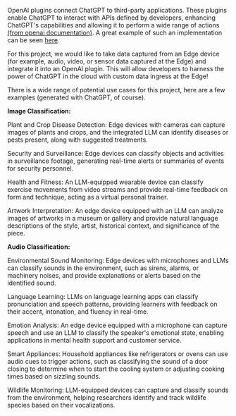 OpenAI plugins connect ChatGPT to third-party applications. These plugins enable ChatGPT to interact with APIs defined by developers, enhancing ChatGPT's capabilities and allowing it to perform a wide range of actions [(from openai documentation)](https://platform.openai.com/docs/plugins/introduction). A great example of such an implementation can be seen [here](https://microsoft.sharepoint.com/:v:/t/AzureEdgeTeam/ESkWFutHrhNCm_eJkd1hHqIBpF6D4j9DrHcIG3ergpdHjw?nav=eyJwbGF5YmFja09wdGlvbnMiOnsic3RhcnRUaW1lSW5TZWNvbmRzIjoxMjc0LjY4NiwidGltZXN0YW1wZWRMaW5rUmVmZXJyZXJJbmZvIjp7InNjZW5hcmlvIjoiQ2hhcHRlclNoYXJlIiwiYWRkaXRpb25hbEluZm8iOnsiaXNTaGFyZWRDaGFwdGVyQXV0byI6dHJ1ZSwic2hhcmVkQ2hhcHRlclNvdXJjZSI6IkFDU19NZWV0aW5nTWludXRlczoyMDIzLTAzLTEwLXYyOlAtRS0xMDc2NDEyLTItNyJ9fX0sInJlZmVycmFsSW5mbyI6eyJyZWZlcnJhbEFwcCI6IlN0cmVhbVdlYkFwcCIsInJlZmVycmFsVmlldyI6IlNoYXJlQ2hhcHRlckxpbmsiLCJyZWZlcnJhbEFwcFBsYXRmb3JtIjoiV2ViIiwicmVmZXJyYWxNb2RlIjoidmlldyJ9fQ&e=6Fno83).

For this project, we would like to take data captured from an Edge device (for example, audio, video, or sensor data captured at the Edge) and integrate it into an OpenAI plugin. This will allow developers to harness the power of ChatGPT in the cloud with custom data ingress at the Edge!

There is a wide range of potential use cases for this project, here are a few examples (generated with ChatGPT, of course).

**Image Classification:**

Plant and Crop Disease Detection: Edge devices with cameras can capture images of plants and crops, and the integrated LLM can identify diseases or pests present, along with suggested treatments.

Security and Surveillance: Edge devices can classify objects and activities in surveillance footage, generating real-time alerts or summaries of events for security personnel.

Health and Fitness: An LLM-equipped wearable device can classify exercise movements from video streams and provide real-time feedback on form and technique, acting as a virtual personal trainer.

Artwork Interpretation: An edge device equipped with an LLM can analyze images of artworks in a museum or gallery and provide natural language descriptions of the style, artist, historical context, and significance of the piece.


**Audio Classification:**

Environmental Sound Monitoring: Edge devices with microphones and LLMs can classify sounds in the environment, such as sirens, alarms, or machinery noises, and provide explanations or alerts based on the identified sound.

Language Learning: LLMs on language learning apps can classify pronunciation and speech patterns, providing learners with feedback on their accent, intonation, and fluency in real-time.

Emotion Analysis: An edge device equipped with a microphone can capture speech and use an LLM to classify the speaker's emotional state, enabling applications in mental health support and customer service.

Smart Appliances: Household appliances like refrigerators or ovens can use audio cues to trigger actions, such as classifying the sound of a door closing to determine when to start the cooling system or adjusting cooking times based on sizzling sounds.

Wildlife Monitoring: LLM-equipped devices can capture and classify sounds from the environment, helping researchers identify and track wildlife species based on their vocalizations.
